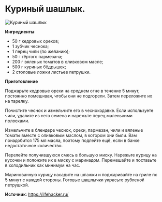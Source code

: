 # Куриный шашлык.

![Куриный шашлык](/images/Kulinar/Second/chicken-skewers.jpg 'Куриный шашлык')

**Ингредиенты**

- 50 г кедровых орехов;
- 1 зубчик чеснока;
- 1 перец чили (по желанию);
- 50 г тёртого пармезана;
- 200 г вяленых томатов в оливковом масле;
- 500 г куриных бёдрышек;
- 2 столовые ложки листьев петрушки.

**Приготовление**

Поджарьте кедровые орехи на среднем огне в течение 5 минут, постоянно помешивая, чтобы они не подгорели. Затем переложите их на тарелку.

Почистите чеснок и измельчите его в чеснокодавке. Если используете чили, удалите из него семена и нарежьте перец маленькими полосками.

Измельчите в блендере чеснок, орехи, пармезан, чили и вяленые томаты вместе с оливковым маслом, в котором они были. Вам понадобится 175 мл масла, поэтому подлейте ещё, если в банке недостаточное количество.

Перелейте получившуюся смесь в большую миску. Нарежьте курицу на кусочки и положите их в миску с маринадом. Перемешайте и поставьте в холодильник как минимум на час.

Маринованную курицу насадите на шпажки и поджаривайте на гриле по 5 минут с каждой стороны. Готовые шашлычки украсьте рубленой петрушкой.

**Источник**: https://lifehacker.ru/
